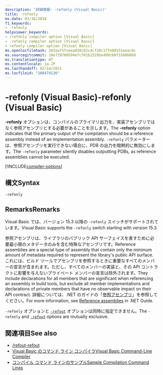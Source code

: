 ```yaml
---
description: '詳細情報: -refonly (Visual Basic)'
title: -refonly
ms.date: 03/16/2018
f1_keywords:
- -refonly
helpviewer_keywords:
- /refonly compiler option [Visual Basic]
- -refonly compiler option [Visual Basic]
- refonly compiler option [Visual Basic]
ms.openlocfilehash: 283aa75fceead38c62c4cf10c1ffe08151aeac9c
ms.sourcegitcommit: 10e719780594efc781b15295e499c66f316068b8
ms.translationtype: HT
ms.contentlocale: ja-JP
ms.lasthandoff: 02/14/2021
ms.locfileid: "100474136"
---
```

# <a name="-refonly-visual-basic"></a><span data-ttu-id="a2b6d-103">-refonly (Visual Basic)</span><span class="sxs-lookup"><span data-stu-id="a2b6d-103">-refonly (Visual Basic)</span></span>

<span data-ttu-id="a2b6d-104">**-refonly** オプションは、コンパイルのプライマリ出力を、実装アセンブリではなく参照アセンブリとする必要があることを示します。</span><span class="sxs-lookup"><span data-stu-id="a2b6d-104">The **-refonly** option indicates that the primary output of the compilation should be a reference assembly instead of an implementation assembly.</span></span> <span data-ttu-id="a2b6d-105">`-refonly` パラメーターは、参照アセンブリを実行できない場合に、PDB の出力を暗黙的に無効にします。</span><span class="sxs-lookup"><span data-stu-id="a2b6d-105">The `-refonly` parameter silently disables outputting PDBs, as reference assemblies cannot be executed.</span></span>

[!INCLUDE[compiler-options](~/includes/compiler-options.md)]

## <a name="syntax"></a><span data-ttu-id="a2b6d-106">構文</span><span class="sxs-lookup"><span data-stu-id="a2b6d-106">Syntax</span></span>

```console
-refonly
```

## <a name="remarks"></a><span data-ttu-id="a2b6d-107">Remarks</span><span class="sxs-lookup"><span data-stu-id="a2b6d-107">Remarks</span></span>

<span data-ttu-id="a2b6d-108">Visual Basic では、バージョン 15.3 以降の `-refonly` スイッチがサポートされています。</span><span class="sxs-lookup"><span data-stu-id="a2b6d-108">Visual Basic supports the `-refonly` switch starting with version 15.3.</span></span>

<span data-ttu-id="a2b6d-109">参照アセンブリは、ライブラリのパブリック API サーフェイスを表すために必要最小限のメタデータのみを含む特殊なアセンブリです。</span><span class="sxs-lookup"><span data-stu-id="a2b6d-109">Reference assemblies are a special type of assembly that contain only the minimum amount of metadata required to represent the library's public API surface.</span></span> <span data-ttu-id="a2b6d-110">これには、ビルド ツールでアセンブリを参照するときに重要なすべてのメンバーの宣言が含まれます。ただし、すべてのメンバーの実装と、その API コントラクトに影響を与えないプライベート メンバーの宣言は除外されます。</span><span class="sxs-lookup"><span data-stu-id="a2b6d-110">They include declarations for all members that are significant when referencing an assembly in build tools, but exclude all member implementations and declarations of private members that have no observable impact on their API contract.</span></span> <span data-ttu-id="a2b6d-111">詳細については、.NET のガイドの「[参照アセンブリ](../../../standard/assembly/reference-assemblies.md)」を参照してください。</span><span class="sxs-lookup"><span data-stu-id="a2b6d-111">For more information, see [Reference assemblies](../../../standard/assembly/reference-assemblies.md) in .NET Guide.</span></span>

<span data-ttu-id="a2b6d-112">`-refonly` オプションと [`-refout`](refout-compiler-option.md) オプションは同時に指定できません。</span><span class="sxs-lookup"><span data-stu-id="a2b6d-112">The `-refonly` and [`-refout`](refout-compiler-option.md) options are mutually exclusive.</span></span>

## <a name="see-also"></a><span data-ttu-id="a2b6d-113">関連項目</span><span class="sxs-lookup"><span data-stu-id="a2b6d-113">See also</span></span>

- [<span data-ttu-id="a2b6d-114">/refout</span><span class="sxs-lookup"><span data-stu-id="a2b6d-114">-refout</span></span>](refout-compiler-option.md)
- [<span data-ttu-id="a2b6d-115">Visual Basic のコマンド ライン コンパイラ</span><span class="sxs-lookup"><span data-stu-id="a2b6d-115">Visual Basic Command-Line Compiler</span></span>](index.md)
- [<span data-ttu-id="a2b6d-116">コンパイル コマンド ラインのサンプル</span><span class="sxs-lookup"><span data-stu-id="a2b6d-116">Sample Compilation Command Lines</span></span>](sample-compilation-command-lines.md)
